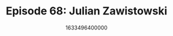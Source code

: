 ---
templateKey: podcast-episode
public: true
url: podcast/episode-68-julian-zawistowski
title: "Episode 68: Julian Zawistowski"
description: Host Derek E. Silva joins Julian Zawistowski, Director of Golem Foundation, a decentralized marketplace for computing power. A great conversation on the power of decentralized governance, breaking corporate data silos, and empowering individuals to put privacy first by controlling their own data. 
date: 1633496400000
featuredimage: /img/podcast/P8PGuestCard_JulianZawistowski.jpg
socialimage: https://www.orchid.com/img/podcast/P8PEpisode_JulianZawistowski.png
platformurls:
 - https://podcasts.apple.com/us/podcast/how-to-build-am-open-decentralized-and-inclusive/id1516705670?i=1000537750431
 - https://open.spotify.com/episode/4uYgbZXRhUArILiQRvCYHE
 - https://podcasts.google.com/feed/aHR0cHM6Ly9mb2xsb3d0aGV3aGl0ZXJhYmJpdC5saWJzeW4uY29tL3Jzcw/episode/YmUxMzZjOGUtMDQ3MS00OTcxLWExZTktNjE5NGQ3ZGRhNWY2
 - 
 - https://castbox.fm/episode/How-to-Build-am-Open%2C-Decentralized%2C-and-Inclusive-Internet-with-Julian-Zawistowski-id2954358-id430208589?country=us
 - 
 - https://tunein.com/podcasts/Technology-Podcasts/Follow-the-White-Rabbit-p1330281/?topicId=166328326
---